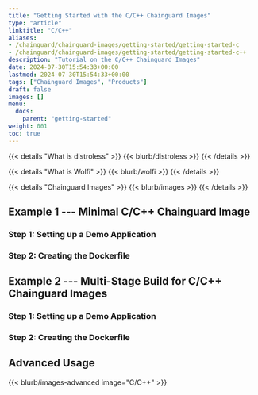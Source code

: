 ```yaml
---
title: "Getting Started with the C/C++ Chainguard Images"
type: "article"
linktitle: "C/C++"
aliases: 
- /chainguard/chainguard-images/getting-started/getting-started-c
- /chainguard/chainguard-images/getting-started/getting-started-c++
description: "Tutorial on the C/C++ Chainguard Images"
date: 2024-07-30T15:54:33+00:00
lastmod: 2024-07-30T15:54:33+00:00
tags: ["Chainguard Images", "Products"]
draft: false
images: []
menu:
  docs:
    parent: "getting-started"
weight: 001
toc: true
---
```


{{< details "What is distroless" >}}
{{< blurb/distroless >}}
{{< /details >}}

{{< details "What is Wolfi" >}}
{{< blurb/wolfi >}}
{{< /details >}}

{{< details "Chainguard Images" >}}
{{< blurb/images >}}
{{< /details >}}

## Example 1 --- Minimal C/C++ Chainguard Image

### Step 1: Setting up a Demo Application

### Step 2: Creating the Dockerfile

## Example 2 --- Multi-Stage Build for C/C++ Chainguard Images

### Step 1: Setting up a Demo Application

### Step 2: Creating the Dockerfile

## Advanced Usage

{{< blurb/images-advanced image="C/C++" >}}